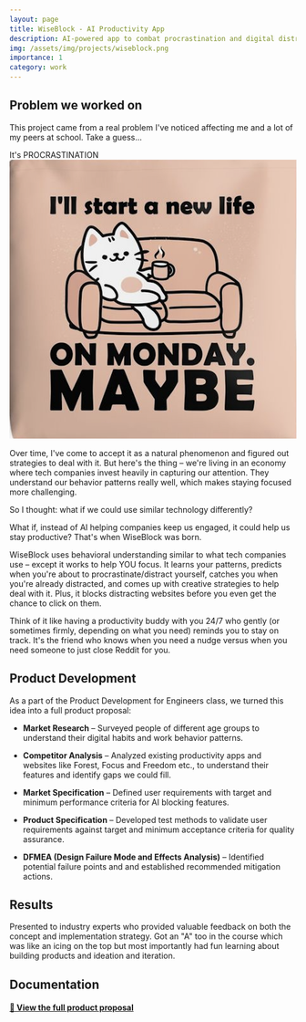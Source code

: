 ```yaml
---
layout: page
title: WiseBlock - AI Productivity App
description: AI-powered app to combat procrastination and digital distractions
img: /assets/img/projects/wiseblock.png
importance: 1
category: work
---
```


## Problem we worked on

This project came from a real problem I've noticed affecting me and a lot of my peers at school. Take a guess...

It's PROCRASTINATION
![Procrastination illustration](/assets/img/projects/procrastination.png)

Over time, I've come to accept it as a natural phenomenon and figured out strategies to deal with it. But here's the thing – we're living in an economy where tech companies invest heavily in capturing our attention. They understand our behavior patterns really well, which makes staying focused more challenging.

So I thought: what if we could use similar technology differently?

What if, instead of AI helping companies keep us engaged, it could help us stay productive? That's when WiseBlock was born.

WiseBlock uses behavioral understanding similar to what tech companies use – except it works to help YOU focus. It learns your patterns, predicts when you're about to procrastinate/distract yourself, catches you when you're already distracted, and comes up with creative strategies to help deal with it. Plus, it blocks distracting websites before you even get the chance to click on them.

Think of it like having a productivity buddy with you 24/7 who gently (or sometimes firmly, depending on what you need) reminds you to stay on track. It's the friend who knows when you need a nudge versus when you need someone to just close Reddit for you.

## Product Development

As a part of the Product Development for Engineers class, we turned this idea into a full product proposal:

- **Market Research** – Surveyed people of different age groups to understand their digital habits and work behavior patterns.

- **Competitor Analysis** – Analyzed existing productivity apps and websites like Forest, Focus and Freedom etc., to understand their features and identify gaps we could fill.

- **Market Specification** –  Defined user requirements with target and minimum performance criteria for AI blocking features.

- **Product Specification** – Developed test methods to validate user requirements against target and minimum acceptance criteria for quality assurance.

- **DFMEA (Design Failure Mode and Effects Analysis)** – Identified potential failure points and and established recommended mitigation actions.

## Results

Presented to industry experts who provided valuable feedback on both the concept and implementation strategy. Got an "A" too in the course which was like an icing on the top but most importantly had fun learning about building products and ideation and iteration.

## Documentation

#### [📄 View the full product proposal](/assets/pdf/Projects/WiseBlock_Product_Prototype.pdf)